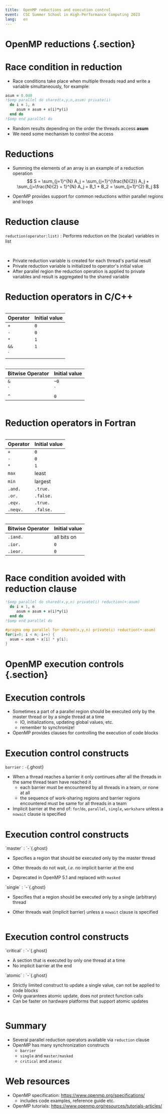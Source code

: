 ```yaml
---
title:  OpenMP reductions and execution control
event:  CSC Summer School in High-Performance Computing 2023
lang:   en
---
```



# OpenMP reductions {.section}

# Race condition in reduction

- Race conditions take place when multiple threads read and write a variable
  simultaneously, for example:

```fortranfree
asum = 0.0d0
!$omp parallel do shared(x,y,n,asum) private(i)
  do i = 1, n
     asum = asum + x(i)*y(i)
  end do
!$omp end parallel do
```

- Random results depending on the order the threads access **asum**
- We need some mechanism to control the access


# Reductions

- Summing the elements of an array is an example of a reduction operation
  $$
  S = \sum_{j=1}^{N} A_j = \sum_{j=1}^{\frac{N}{2}} A_j +
  \sum_{j=\frac{N}{2} + 1}^{N} A_j = B_1 + B_2 = \sum_{j=1}^{2} B_j
  $$

- OpenMP provides support for common reductions within parallel regions and
  loops


# Reduction clause

`reduction(operator:list)`
  : Performs reduction on the (scalar) variables in list

<br>

- Private reduction variable is created for each thread's partial result
- Private reduction variable is initialized to operator's initial value
- After parallel region the reduction operation is applied to private
  variables and result is aggregated to the shared variable


# Reduction operators in C/C++

<div class="column">

| Operator | Initial value |
|----------|---------------|
| `+`      | `0`           |
| `-`      | `0`           |
| `*`      | `1`           |
| `&&`     | `1`           |
| `||`     | `0`           |

</div>

<div class="column">

| Bitwise Operator | Initial value |
|----------|---------------|
| `&`      | `~0`          |
| `|`      | `0`           |
| `^`      | `0`           |

</div>


# Reduction operators in Fortran

<div class="column" style="font-size:0.8em">

| Operator         | Initial value |
|------------------|---------------|
| `+`              | `0`           |
| `-`              | `0`           |
| `*`              | `1`           |
| `max`            | least         |
| `min`            | largest       |
| `.and.`          | `.true.`      |
| `.or.`           | `.false.`     |
| `.eqv.`          | `.true.`      |
| `.neqv.`         | `.false.`     |

</div>

<div class="column" style="font-size:0.8em">

| Bitwise Operator | Initial value |
|------------------|---------------|
| `.iand.`           | all bits on   |
| `.ior.`            | `0`           |
| `.ieor.`           | `0`           |

</div>


# Race condition avoided with reduction clause

```fortranfree
!$omp parallel do shared(x,y,n) private(i) reduction(+:asum)
  do i = 1, n
     asum = asum + x(i)*y(i)
  end do
!$omp end parallel do
```

```c
#pragma omp parallel for shared(x,y,n) private(i) reduction(+:asum)
for(i=0; i < n; i++) {
  asum = asum + x[i] * y[i];
}
```


# OpenMP execution controls {.section}

# Execution controls

- Sometimes a part of a parallel region should be executed only by the
  master thread or by a single thread at a time
    - IO, initializations, updating global values, etc.
    - remember to synchronize!
- OpenMP provides clauses for controlling the execution of code blocks


# Execution control constructs

`barrier`
  : `-`{.ghost}

- When a thread reaches a barrier it only continues after all the threads in
  the same thread team have reached it
    - each barrier must be encountered by all threads in a team, or none at
      all
    - the sequence of work-sharing regions and barrier regions encountered
      must be same for all threads in a team
- Implicit barrier at the end of: `for`/`do`, `parallel`, `single`, `workshare`
  unless a `nowait` clause is specified


# Execution control constructs

<div class=column>
`master`
  : `-`{.ghost}

- Specifies a region that should be executed only by the master thread

- Other threads do not wait, *i.e.* no implicit barrier at the end

- Deprecated in OpenMP 5.1 and replaced with `masked`
</div>

<div class=column>
`single`
  : `-`{.ghost}

- Specifies that a region should be executed only by a single (arbitrary)
  thread

- Other threads wait (implicit barrier) unless a `nowait` clause is specified
</div>


# Execution control constructs

<div class=column>
`critical`
  : `-`{.ghost}

- A section that is executed by only one thread at a time
- No implicit barrier at the end
</div>

<div class=column>
`atomic`
  : `-`{.ghost}

- Strictly limited construct to update a single value, can not be applied to
  code blocks
- Only guarantees atomic update, does not protect function calls
- Can be faster on hardware platforms that support atomic updates
</div>

# Summary

- Several parallel reduction operators available via `reduction` clause
- OpenMP has many synchronization constructs
    - `barrier`
    - `single` and `master/masked`
    - `critical` and `atomic`

# Web resources

- OpenMP specification: <https://www.openmp.org/specifications/>
    - includes code examples, reference guide etc.
- OpenMP tutorials: <https://www.openmp.org/resources/tutorials-articles/>
